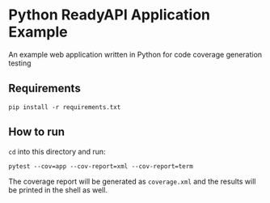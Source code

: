 # Python ReadyAPI Application Example
An example web application written in Python for code coverage generation testing

## Requirements
```
pip install -r requirements.txt
```

## How to run
`cd` into this directory and run:
```
pytest --cov=app --cov-report=xml --cov-report=term
```
The coverage report will be generated as `coverage.xml` and the results will be printed in the shell as well.
